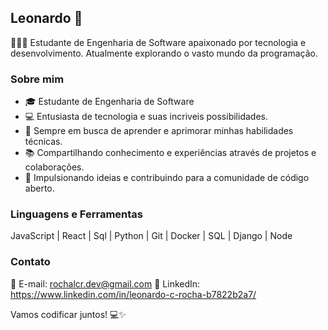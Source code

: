 ## Leonardo 🚀

👨🏻‍💻 Estudante de Engenharia de Software apaixonado por tecnologia e desenvolvimento. Atualmente explorando o vasto mundo da programação.

### Sobre mim
- 🎓 Estudante de Engenharia de Software
- 💻 Entusiasta de tecnologia e suas incriveis possibilidades.
- 🌱 Sempre em busca de aprender e aprimorar minhas habilidades técnicas.
- 📚 Compartilhando conhecimento e experiências através de projetos e colaborações.
- 🚀 Impulsionando ideias e contribuindo para a comunidade de código aberto.

### Linguagens e Ferramentas
JavaScript | React | Sql | Python | Git | Docker | SQL | Django | Node

### Contato
📧 E-mail: rochalcr.dev@gmail.com
💼 LinkedIn: https://www.linkedin.com/in/leonardo-c-rocha-b7822b2a7/

Vamos codificar juntos! 💻✨
